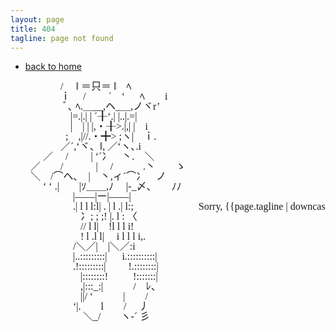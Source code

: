```yaml
---
layout: page
title: 404
tagline: page not found
---
```


* [back to home](/)

<pre style="font-family: MS PGothic; font-size: medium; line-height:100%;">
　　　　　/　 ‖ ＝只＝ ‖　ﾍ
　　　　　ｉ 　/　　 ´　‘ 　 ﾍ　　i
　　　　 　ﾞ､ ﾍ.＿__,ヘ_＿,ノヾr’　
　　　　　　|=.|.| | ´╂‘.| |..|.=|
　　　　　　|　| | |,・╂>.|,| |　i
　　　 　 　;　,|//.・╋> ;ヽ|　ｉ.
　　　　　／´,‘ヾ、‖, ／‘ヽ､.i　　
　　　 ／　 /　　 | ‘´冫　丶.　＼
　　／　　/　　　 | 　/　　　.丶　　ゝ
　　＼　/⌒へ､　|　丶,ィ´⌒冫　ノ
　　　 ‘ ‘ .|　　|ｿ＿＿,ﾉ 　|-_〆、　　ﾉﾉ
　　　　　　 |――|ー|――|
　　　　　　 .| l l l:l| . | l .| l:;                          Sorry, {{page.tagline | downcase}}.
　　　　　　　冫; ; ;! |. l : 〈
　　　　　　　// l l|　!l l l i!
　　　　　　　! l .l l| 　i l l l i,.
　　　　　　 /＼／|　|＼／:i
　　　　　　 |..:::::::::| 　 i.::::::::::|
　　　　　　 .!:::::::::|　 　!.::::::::|
　　　　　　　|::::::::! 　 　!:::::::|
　　　　　　　,|:::_:|　　　/　ﾚ、
　　　　　　　||/ ‘　　　|　　/
　　　　　　 ‘|.　　l　　/　 丿
　　　　　　　 ＼_/　　ヽ-´ 彡
</pre>
